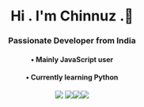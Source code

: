 <h1 align="center"> Hi . I'm Chinnuz .👋 </h1>
<h3 align="center"> Passionate Developer from India </h3>
<p align="center" >  </p>
<h4 align="center">• Mainly JavaScript user  </H4>
<h4 align="center">• Currently learning Python</H4>
<a><p align="center"><img href="https://www.instagram.com/cz_chinnuz/" src="https://img.icons8.com/fluency/30/000000/instagram-new.png"/> <img href="https://open.spotify.com/user/1rtsgnrppuwql2xfd6qrm7plk " src="https://img.icons8.com/fluency/30/000000/spotify.png"/><img src="https://img.icons8.com/color/30/000000/python--v1.png"/><img src="https://img.icons8.com/color/30/000000/javascript--v1.png"/></p></a>



